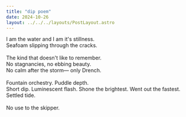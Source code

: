 ```yaml
---
title: "dip poem"
date: 2024-10-26
layout: ../../../layouts/PostLayout.astro
---
```


I am the water and I am it's stillness.  
Seafoam slipping through the cracks.  
<br>
The kind that doesn't like to remember.
<br>
No stagnancies, no ebbing beauty.  
No calm after the storm— only Drench.  
<br>
Fountain orchestry. Puddle depth.
<br>
Short dip. Luminescent flash. Shone the brightest. Went out the fastest.
Settled tide.  
<br>
No use to the skipper.
